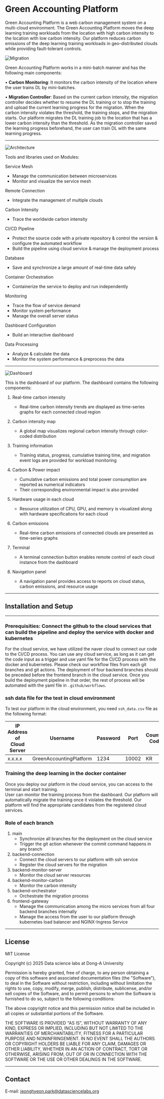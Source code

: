 # Green Accounting Platform

Green Accounting Platform is a web carbon management system on a multi-cloud environment. The Green Accounting Platform moves the deep learning training workloads from the location with high carbon intensity to the location with low carbon intensity. Our platform reduces carbon emissions of the deep learning training workloads in geo-distributed clouds while providing fault-tolerant controls.

![Migration](images/migration.png)


Green Accounting Platform works in a mini-batch manner and has the following main components:

•	**Carbon Monitoring**: It monitors the carbon intensity of the location where the user trains DL by mini-batches. 

•	**Migration Controller**: Based on the current carbon intensity, the migration controller decides whether to resume the DL training or to stop the training and upload the current learning progress for the migration. When the carbon intensity violates the threshold, the training stops, and the migration starts. Our platform migrates the DL training job to the location that has a lower carbon intensity than the threshold. As the migration controller saved the learning progress beforehand, the user can train DL with the same learning progress. 


---    

![Architecture](images/architecture.png)

Tools and libraries used on Modules:  

Service Mesh  
- Manage the communication between microservices
- Monitor and visualize the service mesh

Remote Connection  
- Integrate the management of multiple clouds

Carbon Intensity  
- Trace the worldwide carbon intensity

CI/CD Pipeline
- Protect the source code with a private repository & control the version & configure the automated workflow
- Build the pipeline using cloud service & manage the deployment process

Database
- Save and synchronize a large amount of real-time data safely

Container Orchestration
- Containerize the service to deploy and run independently

Monitoring
- Trace the flow of service demand 
- Monitor system performance
- Manage the overall server status

Dashboard Configuration
- Build an interactive dashboard

Data Processing
- Analyze & calculate the data
- Monitor the system performance & preprocess the data

---


![Dashboard](images/dashboard.png)

This is the dashboard of our platform. The dashboard contains the following components:
1. Real-time carbon intensity
    - Real-time carbon intensity trends are displayed as time-series graphs for each connected cloud region
   
2. Carbon intensity map
    -  A global map visualizes regional carbon intensity through color-coded distribution

3. Training information
    -  Training status, progress, cumulative training time, and migration event logs are provided for workload monitoring

4. Carbon & Power impact
    - Cumulative carbon emissions and total power consumption are reported as numerical indicators
    - Their corresponding environmental impact is also provided

5. Hardware usage in each cloud
    - Resource utilization of CPU, GPU, and memory is visualized along with hardware specifications for each cloud

6. Carbon emissions
    - Real-time carbon emissions of connected clouds are presented as time-series graphs

7. Terminal
    - A terminal connection button enables remote control of each cloud instance from the dashboard

8. Navigation panel
    -  A navigation panel provides access to reports on cloud status, carbon emissions, and resource usage

---

## Installation and Setup
--- 
### Prerequisities: Connect the github to the cloud services that can build the pipeline and deploy the service with docker and kubernetes
For the cloud service, we have utilized the naver cloud to connect our code to the CI/CD process. You can use any cloud service, as long as it can get the code input as a trigger and use yaml file for the CI/CD process with the docker and kubernetes. Please check our workflow files from each git branches and git actions. The deployment of four backend branches should be preceded before the frontend branch in the cloud service. Once you build the deployment pipeline in that order, the rest of process will be automated with the yaml file in `.github/workflows`. 

### ssh data file for the test in cloud environment
To test our platform in the cloud environment, you need `ssh_data.csv` file as the following format:

|IP Address of Cloud Server|Username|Password|Port|Country Code|Country Name|
|-----------------|----------|--------|----|------|---|
|x.x.x.x|GreenAccountingPlatform|1234|10002|KR|Korea|

### Training the deep learning in the docker container
Once you deploy our platform in the cloud service, you can access to the terminal and start training.  
User can monitor the training process from the dashboard. Our platform will automatically migrate the training once it violates the threshold. Our platform will find the appropriate candidates from the registered cloud services.

### Role of each branch
1. main
    - Synchronize all branches for the deployment on the cloud service
    - Trigger the git action whenever the commit command happens in any branch  
2. backend-connection
    - Connect the cloud servers to our platform with ssh service
    - Register the cloud servers for the migration
3. backend-monitor-server
    - Monitor the cloud server resources
4. backend-monitor-carbon
    - Monitor the carbon intensity
5. backend-orchestrator
    - Orchestrate the migration process
6. frontend-gateway
    - Manage the communication among the micro services from all four backend branches internally
    - Manage the access from the user to our platform through kubernetes load balancer and NGINX-Ingress Service

---
## License

MIT License

Copyright (c) 2025 Data science labs at Dong-A University

Permission is hereby granted, free of charge, to any person obtaining a copy
of this software and associated documentation files (the "Software"), to deal
in the Software without restriction, including without limitation the rights
to use, copy, modify, merge, publish, distribute, sublicense, and/or sell
copies of the Software, and to permit persons to whom the Software is
furnished to do so, subject to the following conditions:

The above copyright notice and this permission notice shall be included in all
copies or substantial portions of the Software.

THE SOFTWARE IS PROVIDED "AS IS", WITHOUT WARRANTY OF ANY KIND, EXPRESS OR
IMPLIED, INCLUDING BUT NOT LIMITED TO THE WARRANTIES OF MERCHANTABILITY,
FITNESS FOR A PARTICULAR PURPOSE AND NONINFRINGEMENT. IN NO EVENT SHALL THE
AUTHORS OR COPYRIGHT HOLDERS BE LIABLE FOR ANY CLAIM, DAMAGES OR OTHER
LIABILITY, WHETHER IN AN ACTION OF CONTRACT, TORT OR OTHERWISE, ARISING FROM,
OUT OF OR IN CONNECTION WITH THE SOFTWARE OR THE USE OR OTHER DEALINGS IN THE
SOFTWARE.  

---
## Contact
E-mail: jeonghyeon.park@datasciencelabs.org	



   

